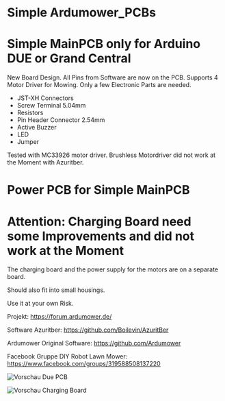 # Simple Ardumower_PCBs

# Simple MainPCB only for Arduino DUE or Grand Central

New Board Design. All Pins from Software are now on the PCB. 
Supports 4 Motor Driver for Mowing.
Only a few Electronic Parts are needed. 
- JST-XH Connectors
- Screw Terminal 5.04mm
- Resistors
- Pin Header Connector 2.54mm
- Active Buzzer
- LED
- Jumper

Tested with MC33926 motor driver. Brushless Motordriver did not work at the Moment with Azuritber.


# Power PCB for Simple MainPCB
# Attention: Charging Board need some Improvements and did not work at the Moment

The charging board and the power supply for the motors are on a separate board.

Should also fit into small housings.

Use it at your own Risk.


Projekt: https://forum.ardumower.de/

Software Azuritber: https://github.com/Boilevin/AzuritBer

Ardumower Original Software: https://github.com/Ardumower

Facebook Gruppe DIY Robot Lawn Mower: https://www.facebook.com/groups/319588508137220

![Vorschau Due PCB](https://github.com/Starsurfer78/Ardumower_PCBs/blob/main/DUE_PCB_V1.00/Images/Ardumower_PCB_oben.png)

![Vorschau Charging Board](https://github.com/Starsurfer78/Ardumower_PCBs/blob/main/Charging_PCB/charge_pcb.png)

